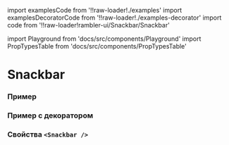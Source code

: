 import examplesCode from '!!raw-loader!./examples'
import examplesDecoratorCode from '!!raw-loader!./examples-decorator'
import code from '!!raw-loader!rambler-ui/Snackbar/Snackbar'

import Playground from 'docs/src/components/Playground'
import PropTypesTable from 'docs/src/components/PropTypesTable'

# Snackbar

### Пример
<Playground code={examplesCode} />

### Пример с декоратором
<Playground code={examplesDecoratorCode} />

### Свойства `<Snackbar />`
<PropTypesTable code={code} />
